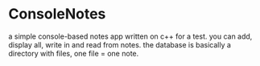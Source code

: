 # ConsoleNotes
a simple console-based notes app written on c++ for a test.
you can add, display all, write in and read from notes.
the database is basically a directory with files, one file = one note.
